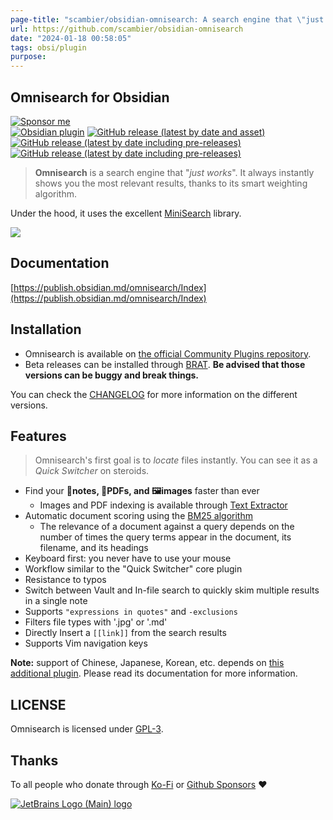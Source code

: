 ```yaml
---
page-title: "scambier/obsidian-omnisearch: A search engine that \"just works\" for Obsidian. Supports OCR and PDF indexing."
url: https://github.com/scambier/obsidian-omnisearch
date: "2024-01-18 00:58:05"
tags: obsi/plugin
purpose:
---
```


## Omnisearch for Obsidian

[![Sponsor me](https://camo.githubusercontent.com/db4e614f85181dd28eb8b2760293a74a153a76aa922d8c4ec4206f708c9213ab/68747470733a2f2f696d672e736869656c64732e696f2f62616467652f2545322539442541342532304c696b6525323074686973253230706c7567696e2533462d53706f6e736f722532306d65212d666636396234)](https://github.com/sponsors/scambier)  
[![Obsidian plugin](https://camo.githubusercontent.com/f34f5ef666585c0b6e32be4724c92f2ded37ad583c244ea3db40b3830caac544/68747470733a2f2f696d672e736869656c64732e696f2f656e64706f696e743f75726c3d68747470732533412532462532467363616d626965722e78797a2532466f6273696469616e2d656e64706f696e74732532466f6d6e697365617263682e6a736f6e)](https://camo.githubusercontent.com/f34f5ef666585c0b6e32be4724c92f2ded37ad583c244ea3db40b3830caac544/68747470733a2f2f696d672e736869656c64732e696f2f656e64706f696e743f75726c3d68747470732533412532462532467363616d626965722e78797a2532466f6273696469616e2d656e64706f696e74732532466f6d6e697365617263682e6a736f6e) [![GitHub release (latest by date and asset)](https://camo.githubusercontent.com/7b154e11629b0a7732b79acf3c6c9f366c41cf5fbdd904df9fec9f8334c0b0f1/68747470733a2f2f696d672e736869656c64732e696f2f6769746875622f646f776e6c6f6164732f7363616d626965722f6f6273696469616e2d6f6d6e697365617263682f6c61746573742f6d61696e2e6a73)](https://camo.githubusercontent.com/7b154e11629b0a7732b79acf3c6c9f366c41cf5fbdd904df9fec9f8334c0b0f1/68747470733a2f2f696d672e736869656c64732e696f2f6769746875622f646f776e6c6f6164732f7363616d626965722f6f6273696469616e2d6f6d6e697365617263682f6c61746573742f6d61696e2e6a73)  
[![GitHub release (latest by date including pre-releases)](https://camo.githubusercontent.com/8ff84e5a7760e354fc3c0c88a02ea69d8f38977db546235c5aba6187196cd61f/68747470733a2f2f696d672e736869656c64732e696f2f6769746875622f762f72656c656173652f7363616d626965722f6f6273696469616e2d6f6d6e69736561726368)](https://camo.githubusercontent.com/8ff84e5a7760e354fc3c0c88a02ea69d8f38977db546235c5aba6187196cd61f/68747470733a2f2f696d672e736869656c64732e696f2f6769746875622f762f72656c656173652f7363616d626965722f6f6273696469616e2d6f6d6e69736561726368) [![GitHub release (latest by date including pre-releases)](https://camo.githubusercontent.com/6de13e4dc516e04a4c0bc0d022e6d0837cb28fd22ca53b2f70af070827a09730/68747470733a2f2f696d672e736869656c64732e696f2f6769746875622f762f72656c656173652f7363616d626965722f6f6273696469616e2d6f6d6e697365617263683f696e636c7564655f70726572656c6561736573266c6162656c3d4252415425323062657461)](https://camo.githubusercontent.com/6de13e4dc516e04a4c0bc0d022e6d0837cb28fd22ca53b2f70af070827a09730/68747470733a2f2f696d672e736869656c64732e696f2f6769746875622f762f72656c656173652f7363616d626965722f6f6273696469616e2d6f6d6e697365617263683f696e636c7564655f70726572656c6561736573266c6162656c3d4252415425323062657461)

> **Omnisearch** is a search engine that "*just works*". It always instantly shows you the most relevant results, thanks to its smart weighting algorithm.

Under the hood, it uses the excellent [MiniSearch](https://github.com/lucaong/minisearch) library.

[![](https://raw.githubusercontent.com/scambier/obsidian-omnisearch/master/images/omnisearch.gif)](https://raw.githubusercontent.com/scambier/obsidian-omnisearch/master/images/omnisearch.gif)

## Documentation

[https://publish.obsidian.md/omnisearch/Index](https://publish.obsidian.md/omnisearch/Index)

## Installation

-   Omnisearch is available on [the official Community Plugins repository](https://obsidian.md/plugins?search=Omnisearch).
-   Beta releases can be installed through [BRAT](https://github.com/TfTHacker/obsidian42-brat). **Be advised that those versions can be buggy and break things.**

You can check the [CHANGELOG](https://github.com/scambier/obsidian-omnisearch/blob/master/CHANGELOG.md) for more information on the different versions.

## Features

> Omnisearch's first goal is to *locate* files instantly. You can see it as a *Quick Switcher* on steroids.

-   Find your **📝notes, 📄PDFs, and 🖼images** faster than ever
    -   Images and PDF indexing is available through [Text Extractor](https://github.com/scambier/obsidian-text-extractor)
-   Automatic document scoring using the [BM25 algorithm](https://github.com/lucaong/minisearch/issues/129#issuecomment-1046257399)
    -   The relevance of a document against a query depends on the number of times the query terms appear in the document, its filename, and its headings
-   Keyboard first: you never have to use your mouse
-   Workflow similar to the "Quick Switcher" core plugin
-   Resistance to typos
-   Switch between Vault and In-file search to quickly skim multiple results in a single note
-   Supports `"expressions in quotes"` and `-exclusions`
-   Filters file types with '.jpg' or '.md'
-   Directly Insert a `[[link]]` from the search results
-   Supports Vim navigation keys

**Note:** support of Chinese, Japanese, Korean, etc. depends on [this additional plugin](https://github.com/aidenlx/cm-chs-patch). Please read its documentation for more information.

## LICENSE

Omnisearch is licensed under [GPL-3](https://tldrlegal.com/license/gnu-general-public-license-v3-(gpl-3)).

## Thanks

To all people who donate through [Ko-Fi](https://ko-fi.com/scambier) or [Github Sponsors](https://github.com/sponsors/scambier) ❤

[![JetBrains Logo (Main) logo](https://camo.githubusercontent.com/830c8bd550b48827eb78c6ce81a378aeed729d8db4a8bdd460ee500db7bda0d8/68747470733a2f2f7265736f75726365732e6a6574627261696e732e636f6d2f73746f726167652f70726f64756374732f636f6d70616e792f6272616e642f6c6f676f732f6a625f6265616d2e737667)](https://camo.githubusercontent.com/830c8bd550b48827eb78c6ce81a378aeed729d8db4a8bdd460ee500db7bda0d8/68747470733a2f2f7265736f75726365732e6a6574627261696e732e636f6d2f73746f726167652f70726f64756374732f636f6d70616e792f6272616e642f6c6f676f732f6a625f6265616d2e737667)
